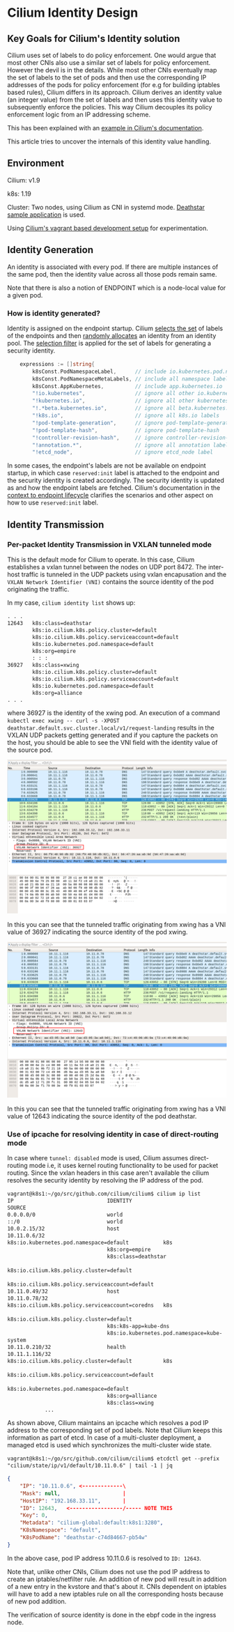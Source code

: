 # Cilium Identity Design

## Key Goals for Cilium's Identity solution
Cilium uses set of labels to do policy enforcement. One would argue that most
other CNIs also use a similar set of labels for policy enforcement. However the
devil is in the details. While most other CNIs eventually map the set of labels
to the set of pods and then use the corresponding IP addresses of the pods for
policy enforcement (for e.g for building iptables based rules), Cilium differs
in its approach. Cilium derives an identity value (an integer value) from the
set of labels and then uses this identity value to subsequently enforce the
policies. This way Cilium decouples its policy enforcement logic from an IP
addressing scheme.

This has been explained with an [example in Cilium's
documentation](https://docs.cilium.io/en/v1.9/concepts/security/identity/).

This article tries to uncover the internals of this identity value handling.

## Environment
Cilium: v1.9

k8s: 1.19

Cluster: Two nodes, using Cilium as CNI in systemd mode. [Deathstar sample
application](https://docs.cilium.io/en/v1.9/gettingstarted/http/) is used.

Using [Cilium's vagrant based development
setup](https://docs.cilium.io/en/v1.9/contributing/development/dev_setup/) for
experimentation.

## Identity Generation
An identity is associated with every pod. If there are multiple instances of
the same pod, then the identity value across all those pods remain same.

Note that there is also a notion of ENDPOINT which is a node-local value for a
given pod.

### How is identity generated?
Identity is assigned on the endpoint startup. Cilium [selects the set](https://github.com/cilium/cilium/blob/b7228c8b9b5897300ba5db754fe85b57bee61576/pkg/labels/oplabels.go#L83) of labels of the endpoints and then [randomly allocates](https://github.com/cilium/cilium/blob/c0b68419e6d82db63292f77aa120de22eeaa729f/pkg/identity/cache/allocator.go#L302) an identity from an identity pool. The [selection filter](https://github.com/cilium/cilium/blob/2d34336206d51e1f6b782bf63f16e9d4368aec80/pkg/labelsfilter/filter.go#L163) is applied for the set of labels for generating a security identity.
```go
	expressions := []string{
		k8sConst.PodNamespaceLabel,      // include io.kubernetes.pod.namespace
		k8sConst.PodNamespaceMetaLabels, // include all namespace labels
		k8sConst.AppKubernetes,          // include app.kubernetes.io
		"!io.kubernetes",                // ignore all other io.kubernetes labels
		"!kubernetes.io",                // ignore all other kubernetes.io labels
		"!.*beta.kubernetes.io",         // ignore all beta.kubernetes.io labels
		"!k8s.io",                       // ignore all k8s.io labels
		"!pod-template-generation",      // ignore pod-template-generation
		"!pod-template-hash",            // ignore pod-template-hash
		"!controller-revision-hash",     // ignore controller-revision-hash
		"!annotation.*",                 // ignore all annotation labels
		"!etcd_node",                    // ignore etcd_node label
```

In some cases, the endpoint's labels are not be available on endpoint startup,
in which case `reserved:init` label is attached to the endpoint and the
security identity is created accordingly. The security identity is updated as
and how the endpoint labels are fetched. Cilium's documentation in the [context
to endpoint
lifecycle](https://docs.cilium.io/en/v1.9/policy/lifecycle/#init-identity)
clarifies the scenarios and other aspect on how to use `reserved:init` label.

## Identity Transmission

### Per-packet Identity Transmission in VXLAN tunneled mode
This is the default mode for Cilium to operate. In this case, Cilium
establishes a vxlan tunnel between the nodes on UDP port 8472. The inter-host
traffic is tunneled in the UDP packets using vxlan encapusation and the `VXLAN
Network Identifier (VNI)` contains the source identity of the pod originating
the traffic.

In my case, `cilium identity list` shows up:

```
. . .
12643   k8s:class=deathstar
        k8s:io.cilium.k8s.policy.cluster=default
        k8s:io.cilium.k8s.policy.serviceaccount=default
        k8s:io.kubernetes.pod.namespace=default
        k8s:org=empire
        : : :
36927   k8s:class=xwing
        k8s:io.cilium.k8s.policy.cluster=default
        k8s:io.cilium.k8s.policy.serviceaccount=default
        k8s:io.kubernetes.pod.namespace=default
        k8s:org=alliance
. . .
```

where 36927 is the identity of the xwing pod. An execution of a command
`kubectl exec xwing -- curl -s -XPOST
deathstar.default.svc.cluster.local/v1/request-landing` results in the VXLAN
UDP packets getting generated and if you capture the packets on the host, you
should be able to see the VNI field with the identity value of the source pod.

![Identity used for pod xwing](res/vxlan-network-identifier-with-identity.png)

In this you can see that the tunneled traffic originating from xwing has a VNI
value of 36927 indicating the source identity of the pod xwing.

![Identity used for pod deathstar](res/vxlan-network-identifier-with-identity-rsp.png)

In this you can see that the tunneled traffic originating from xwing has a VNI
value of 12643 indicating the source identity of the pod deathstar.

### Use of ipcache for resolving identity in case of direct-routing mode
In case where `tunnel: disabled` mode is used, Cilium assumes direct-routing
mode i.e, it uses kernel routing functionality to be used for packet routing.
Since the vxlan headers in this case aren't available the cilium resolves the
security identity by resolving the IP address of the pod.

```
vagrant@k8s1:~/go/src/github.com/cilium/cilium$ cilium ip list
IP                              IDENTITY                                          SOURCE
0.0.0.0/0                       world                                             
::/0                            world                                             
10.0.2.15/32                    host                                              
10.11.0.6/32                    k8s:io.kubernetes.pod.namespace=default           k8s
                                k8s:org=empire                                    
                                k8s:class=deathstar                               
                                k8s:io.cilium.k8s.policy.cluster=default          
                                k8s:io.cilium.k8s.policy.serviceaccount=default   
10.11.0.49/32                   host                                              
10.11.0.78/32                   k8s:io.cilium.k8s.policy.serviceaccount=coredns   k8s
                                k8s:io.cilium.k8s.policy.cluster=default          
                                k8s:k8s-app=kube-dns                              
                                k8s:io.kubernetes.pod.namespace=kube-system       
10.11.0.210/32                  health                                            
10.11.1.116/32                  k8s:io.cilium.k8s.policy.cluster=default          k8s
                                k8s:io.cilium.k8s.policy.serviceaccount=default   
                                k8s:io.kubernetes.pod.namespace=default           
                                k8s:org=alliance                                  
                                k8s:class=xwing                                   
            ...
```

As shown above, Cilium maintains an ipcache which resolves a pod IP address to
the corresponding set of pod labels. Note that Cilium keeps this information as
part of etcd. In case of a multi-cluster deployment, a managed etcd is used
which synchronizes the multi-cluster wide state.

```
vagrant@k8s1:~/go/src/github.com/cilium/cilium$ etcdctl get --prefix "cilium/state/ip/v1/default/10.11.0.6" | tail -1 | jq 
```
```json
{
    "IP": "10.11.0.6", <-------------\
    "Mask": null,                    |
    "HostIP": "192.168.33.11",       |
    "ID": 12643,   <-----------------/----- NOTE THIS
    "Key": 0,
    "Metadata": "cilium-global:default:k8s1:3280",
    "K8sNamespace": "default",
    "K8sPodName": "deathstar-c74d84667-pb54w"
}
```

In the above case, pod IP address 10.11.0.6 is resolved to `ID: 12643`.

Note that, unlike other CNIs, Cilium does not use the pod IP address to create
an iptables/netfilter rule. An addition of new pod will result in addition of a
new entry in the kvstore and that's about it. CNIs dependent on iptables will
have to add a new iptables rule on all the corresponding hosts because of new
pod addition.

The verification of source identity is done in the ebpf code in the ingress
node.

